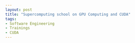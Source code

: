 ```yaml
---
layout: post
title: "Supercomputing school on GPU Computing and CUDA"
tags:
- Software Engineering
- Trainings
- CUDA
---
```

